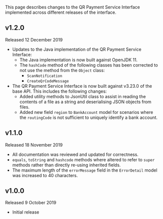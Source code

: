 This page describes changes to the QR Payment Service Interface implemented across different releases of the interface.

## v1.2.0
Released 12 December 2019

* Updates to the Java implementation of the QR Payment Service Interface:
    * The Java implementation is now built against OpenJDK 11.
    * The `hashCode` method of the following classes has been corrected to not use the method from the `Object` class:
        * `ScanNotification`
        * `CreateQrCodeMessage`
* The QR Payment Service Interface is now built against v3.23.0 of the base API. This includes the following changes:
    * Added utility methods to JsonUtil class to assist in reading the contents of a file as a string and deserialising JSON objects from files.
    * Added new field `region` to `BankAccount` model for scenarios where the `routingCode` is not sufficient to uniquely identify a bank account.

## v1.1.0
Released 18 November 2019

* All documentation was reviewed and updated for correctness.
* `equals`, `toString` and `hashcode` methods where altered to refer to `super` methods rather than directly re-using inherited fields.
* The maximum length of the `errorMessage` field in the `ErrorDetail` model was increased to 40 characters.

## v1.0.0
Released 9 October 2019

* Initial release
